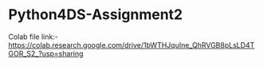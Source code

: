 # Python4DS-Assignment2
Colab file link:- https://colab.research.google.com/drive/1bWTHJquIne_QhRVGB8pLsLD4TGOR_S2_?usp=sharing
